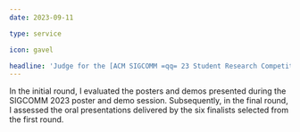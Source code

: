 ```yaml
---
date: 2023-09-11

type: service

icon: gavel

headline: 'Judge for the [ACM SIGCOMM =qq= 23 Student Research Competition (SRC)][SRC 2023]'
---
```


In the initial round, I evaluated the posters and demos presented during the SIGCOMM 2023 poster and demo session.
Subsequently, in the final round, I assessed the oral presentations delivered by the six finalists selected from the first round.
